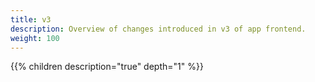 ```yaml
---
title: v3
description: Overview of changes introduced in v3 of app frontend.
weight: 100
---
```


{{% children description="true" depth="1" %}}